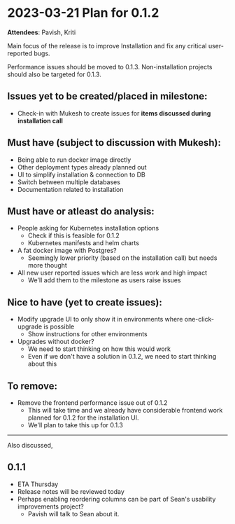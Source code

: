 # 2023-03-21 Plan for 0.1.2

**Attendees**: Pavish, Kriti

Main focus of the release is to improve Installation and fix any critical user-reported bugs.

Performance issues should be moved to 0.1.3. Non-installation projects should also be targeted for 0.1.3.

## Issues yet to be created/placed in milestone:
- Check-in with Mukesh to create issues for **items discussed during installation call**

## Must have (subject to discussion with Mukesh):
  - Being able to run docker image directly
  - Other deployment types already planned out
  - UI to simplify installation & connection to DB
  - Switch between multiple databases
  - Documentation related to installation

## Must have or atleast do analysis:
  - People asking for Kubernetes installation options
    - Check if this is feasible for 0.1.2
    - Kubernetes manifests and helm charts
  - A fat docker image with Postgres?
    - Seemingly lower priority (based on the installation call) but needs more thought
  - All new user reported issues which are less work and high impact
    - We'll add them to the milestone as users raise issues

## Nice to have (yet to create issues):
  - Modify upgrade UI to only show it in environments where one-click-upgrade is possible
    - Show instructions for other environments
  - Upgrades without docker?
    - We need to start thinking on how this would work
    - Even if we don't have a solution in 0.1.2, we need to start thinking about this

## To remove:
  - Remove the frontend performance issue out of 0.1.2
    - This will take time and we already have considerable frontend work planned for 0.1.2 for the installation UI.
    - We'll plan to take this up for 0.1.3

---
Also discussed,

## 0.1.1
- ETA Thursday
- Release notes will be reviewed today
- Perhaps enabling reordering columns can be part of Sean's usability improvements project?
    - Pavish will talk to Sean about it.
